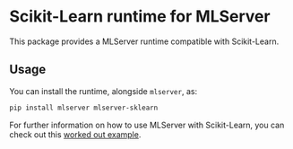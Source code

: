 # Scikit-Learn runtime for MLServer

This package provides a MLServer runtime compatible with Scikit-Learn.

## Usage

You can install the runtime, alongside `mlserver`, as:

```bash
pip install mlserver mlserver-sklearn
```

For further information on how to use MLServer with Scikit-Learn, you can check
out this [worked out example](../../docs/examples/sklearn/README.md).
